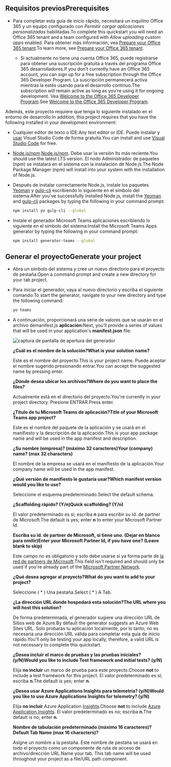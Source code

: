## <a name="prerequisites"></a><span data-ttu-id="0dec0-101">Requisitos previos</span><span class="sxs-lookup"><span data-stu-id="0dec0-101">Prerequisites</span></span>

- <span data-ttu-id="0dec0-102">Para completar esta guía de inicio rápido, necesitará un inquilino Office 365 y un equipo configurado con *Permitir cargar aplicaciones personalizadas* habilitadas.</span><span class="sxs-lookup"><span data-stu-id="0dec0-102">To complete this quickstart you will need an Office 365 tenant and a team configured with *Allow uploading custom apps* enabled.</span></span> <span data-ttu-id="0dec0-103">Para obtener más información, vea [Prepare your Office 365 tenant](~/concepts/build-and-test/prepare-your-o365-tenant.md).</span><span class="sxs-lookup"><span data-stu-id="0dec0-103">To learn more, see [Prepare your Office 365 tenant](~/concepts/build-and-test/prepare-your-o365-tenant.md).</span></span>

  - <span data-ttu-id="0dec0-104">Si actualmente no tiene una cuenta Office 365, puede registrarse para obtener una suscripción gratuita a través del programa Office 365 desarrolladores.</span><span class="sxs-lookup"><span data-stu-id="0dec0-104">If you don't currently have an Office 365 account, you can sign up for a free subscription through the Office 365 Developer Program.</span></span> <span data-ttu-id="0dec0-105">La suscripción permanecerá activa mientras la estés usando para el desarrollo continuo.</span><span class="sxs-lookup"><span data-stu-id="0dec0-105">The subscription will remain active as long as you're using it for ongoing development.</span></span> <span data-ttu-id="0dec0-106">Vea [Welcome to the Office 365 Developer Program](/office/developer-program/microsoft-365-developer-program).</span><span class="sxs-lookup"><span data-stu-id="0dec0-106">See [Welcome to the Office 365 Developer Program](/office/developer-program/microsoft-365-developer-program).</span></span>

<span data-ttu-id="0dec0-107">Además, este proyecto requiere que tenga lo siguiente instalado en el entorno de desarrollo:</span><span class="sxs-lookup"><span data-stu-id="0dec0-107">In addition, this project requires that you have the following installed in your development environment:</span></span>

- <span data-ttu-id="0dec0-108">Cualquier editor de texto o IDE.</span><span class="sxs-lookup"><span data-stu-id="0dec0-108">Any text editor or IDE.</span></span> <span data-ttu-id="0dec0-109">Puede instalar y [usar](https://code.visualstudio.com/download) Visual Studio Code de forma gratuita.</span><span class="sxs-lookup"><span data-stu-id="0dec0-109">You can install and use [Visual Studio Code](https://code.visualstudio.com/download) for free.</span></span>

- <span data-ttu-id="0dec0-110">[Node.js/npm](https://nodejs.org/en/).</span><span class="sxs-lookup"><span data-stu-id="0dec0-110">[Node.js/npm](https://nodejs.org/en/).</span></span> <span data-ttu-id="0dec0-111">Debe usar la versión lts más reciente.</span><span class="sxs-lookup"><span data-stu-id="0dec0-111">You should use the latest LTS version.</span></span> <span data-ttu-id="0dec0-112">El nodo Administrador de paquetes (npm) se instalará en el sistema con la instalación de Node.js.</span><span class="sxs-lookup"><span data-stu-id="0dec0-112">The Node Package Manager (npm) will install into your system with the installation of Node.js.</span></span>

- <span data-ttu-id="0dec0-113">Después de instalar correctamente Node.js, instale los paquetes [Yeoman](https://yeoman.io/) y [gulp-cli](https://www.npmjs.com/package/gulp-cli) escribiendo lo siguiente en el símbolo del sistema:</span><span class="sxs-lookup"><span data-stu-id="0dec0-113">After you've successfully installed Node.js, install the [Yeoman](https://yeoman.io/) and [gulp-cli](https://www.npmjs.com/package/gulp-cli) packages by typing the following in your command prompt:</span></span>

    ```bash
    npm install yo gulp-cli --global
    ```

- <span data-ttu-id="0dec0-114">Instale el generador Microsoft Teams aplicaciones escribiendo lo siguiente en el símbolo del sistema:</span><span class="sxs-lookup"><span data-stu-id="0dec0-114">Install the Microsoft Teams Apps generator by typing the following in your command prompt:</span></span>

    ```bash
    npm install generator-teams --global
    ```

## <a name="generate-your-project"></a><span data-ttu-id="0dec0-115">Generar el proyecto</span><span class="sxs-lookup"><span data-stu-id="0dec0-115">Generate your project</span></span>

- <span data-ttu-id="0dec0-116">Abra un símbolo del sistema y cree un nuevo directorio para el proyecto de pestaña.</span><span class="sxs-lookup"><span data-stu-id="0dec0-116">Open a command prompt and create a new directory for your tab project.</span></span>

- <span data-ttu-id="0dec0-117">Para iniciar el generador, vaya al nuevo directorio y escriba el siguiente comando:</span><span class="sxs-lookup"><span data-stu-id="0dec0-117">To start the generator, navigate to your new directory and type the following command:</span></span>

    ```bash
    yo teams
    ```

- <span data-ttu-id="0dec0-118">A continuación, proporcionará una serie de valores que se usarán en el archivo demanifest.js **aplicación:**</span><span class="sxs-lookup"><span data-stu-id="0dec0-118">Next, you'll provide a series of values that will be used in your application's **manifest.json** file:</span></span>

    ![captura de pantalla de apertura del generador](/microsoftteams/platform/assets/images/tab-images/teamsTabScreenshot.PNG)

    <span data-ttu-id="0dec0-120">**¿Cuál es el nombre de la solución?**</span><span class="sxs-lookup"><span data-stu-id="0dec0-120">**What is your solution name?**</span></span>

    <span data-ttu-id="0dec0-121">Este es el nombre del proyecto.</span><span class="sxs-lookup"><span data-stu-id="0dec0-121">This is your project name.</span></span> <span data-ttu-id="0dec0-122">Puede aceptar el nombre sugerido presionando entrar.</span><span class="sxs-lookup"><span data-stu-id="0dec0-122">You can accept the suggested name by pressing enter.</span></span>

    <span data-ttu-id="0dec0-123">**¿Dónde desea ubicar los archivos?**</span><span class="sxs-lookup"><span data-stu-id="0dec0-123">**Where do you want to place the files?**</span></span>

    <span data-ttu-id="0dec0-124">Actualmente está en el directorio del proyecto.</span><span class="sxs-lookup"><span data-stu-id="0dec0-124">You're currently in your project directory.</span></span> <span data-ttu-id="0dec0-125">Presione ENTRAR.</span><span class="sxs-lookup"><span data-stu-id="0dec0-125">Press enter.</span></span>

    <span data-ttu-id="0dec0-126">**¿Título de tu Microsoft Teams de aplicación?**</span><span class="sxs-lookup"><span data-stu-id="0dec0-126">**Title of your Microsoft Teams app project?**</span></span>

    <span data-ttu-id="0dec0-127">Este es el nombre del paquete de la aplicación y se usará en el manifiesto y la descripción de la aplicación.</span><span class="sxs-lookup"><span data-stu-id="0dec0-127">This is your app package name and will be used in the app manifest and description.</span></span>

    <span data-ttu-id="0dec0-128">**¿Su nombre (empresa)? (máximo 32 caracteres)**</span><span class="sxs-lookup"><span data-stu-id="0dec0-128">**Your (company) name? (max 32 characters)**</span></span>

    <span data-ttu-id="0dec0-129">El nombre de la empresa se usará en el manifiesto de la aplicación.</span><span class="sxs-lookup"><span data-stu-id="0dec0-129">Your company name will be used in the app manifest.</span></span>

    <span data-ttu-id="0dec0-130">**¿Qué versión de manifiesto le gustaría usar?**</span><span class="sxs-lookup"><span data-stu-id="0dec0-130">**Which manifest version would you like to use?**</span></span>

    <span data-ttu-id="0dec0-131">Seleccione el esquema predeterminado.</span><span class="sxs-lookup"><span data-stu-id="0dec0-131">Select the default schema.</span></span>

    <span data-ttu-id="0dec0-132">**¿Scaffolding rápido? (Y/n)**</span><span class="sxs-lookup"><span data-stu-id="0dec0-132">**Quick scaffolding? (Y/n)**</span></span>

    <span data-ttu-id="0dec0-133">El valor predeterminado es sí; escriba **n** para escribir su Id. de partner de Microsoft.</span><span class="sxs-lookup"><span data-stu-id="0dec0-133">The default is yes; enter **n** to enter your Microsoft Partner Id.</span></span>

    <span data-ttu-id="0dec0-134">**Escriba su id. de partner de Microsoft, si tiene uno. (Dejar en blanco para omitir)**</span><span class="sxs-lookup"><span data-stu-id="0dec0-134">**Enter your Microsoft Partner Id, if you have one? (Leave blank to skip)**</span></span>

    <span data-ttu-id="0dec0-135">Este campo no es obligatorio y solo debe usarse si ya forma parte de [la red de partners de Microsoft](https://partner.microsoft.com).</span><span class="sxs-lookup"><span data-stu-id="0dec0-135">This field isn't required and should only be used if you're already part of the [Microsoft Partner Network](https://partner.microsoft.com).</span></span>

    <span data-ttu-id="0dec0-136">**¿Qué desea agregar al proyecto?**</span><span class="sxs-lookup"><span data-stu-id="0dec0-136">**What do you want to add to your project?**</span></span>

    <span data-ttu-id="0dec0-137">Seleccione ( &ast; ) Una pestaña.</span><span class="sxs-lookup"><span data-stu-id="0dec0-137">Select ( &ast; ) A Tab.</span></span>

    <span data-ttu-id="0dec0-138">**¿La dirección URL donde hospedará esta solución?**</span><span class="sxs-lookup"><span data-stu-id="0dec0-138">**The URL where you will host this solution?**</span></span>

    <span data-ttu-id="0dec0-139">De forma predeterminada, el generador sugiere una dirección URL de Sitios web de Azure.</span><span class="sxs-lookup"><span data-stu-id="0dec0-139">By default the generator suggests an Azure Web Sites URL.</span></span> <span data-ttu-id="0dec0-140">Solo probarás tu aplicación localmente, por lo tanto, no es necesaria una dirección URL válida para completar esta guía de inicio rápido.</span><span class="sxs-lookup"><span data-stu-id="0dec0-140">You'll only be testing your app locally, therefore, a valid URL is not necessary to complete this quickstart.</span></span>

    <span data-ttu-id="0dec0-141">**¿Desea incluir el marco de pruebas y las pruebas iniciales? (y/N)**</span><span class="sxs-lookup"><span data-stu-id="0dec0-141">**Would you like to include Test framework and initial tests? (y/N)**</span></span>

    <span data-ttu-id="0dec0-142">Elija **no incluir** un marco de prueba para este proyecto.</span><span class="sxs-lookup"><span data-stu-id="0dec0-142">Choose **not** to include a test framework for this project.</span></span> <span data-ttu-id="0dec0-143">El valor predeterminado es sí; escriba **n**.</span><span class="sxs-lookup"><span data-stu-id="0dec0-143">The default is yes; enter **n**.</span></span>

    <span data-ttu-id="0dec0-144">**¿Desea usar Azure Applications Insights para telemetría? (y/N)**</span><span class="sxs-lookup"><span data-stu-id="0dec0-144">**Would you like to use Azure Applications Insights for telemetry? (y/N)**</span></span>

    <span data-ttu-id="0dec0-145">Elija **no incluir** Azure Application [Insights](/azure-docs/articles/azure-monitor/app/app-insights-overview.md).</span><span class="sxs-lookup"><span data-stu-id="0dec0-145">Choose **not** to include [Azure Application Insights](/azure-docs/articles/azure-monitor/app/app-insights-overview.md).</span></span> <span data-ttu-id="0dec0-146">El valor predeterminado es no; escriba **n**.</span><span class="sxs-lookup"><span data-stu-id="0dec0-146">The default is no; enter **n**.</span></span>

    <span data-ttu-id="0dec0-147">**Nombre de tabulación predeterminado (máximo 16 caracteres)?**</span><span class="sxs-lookup"><span data-stu-id="0dec0-147">**Default Tab Name (max 16 characters)?**</span></span>

    <span data-ttu-id="0dec0-148">Asigne un nombre a la pestaña. Este nombre de pestaña se usará en todo el proyecto como un componente de ruta de acceso de archivo/dirección URL.</span><span class="sxs-lookup"><span data-stu-id="0dec0-148">Name your tab. This tab name will be used throughout your project as a file/URL path component.</span></span>
